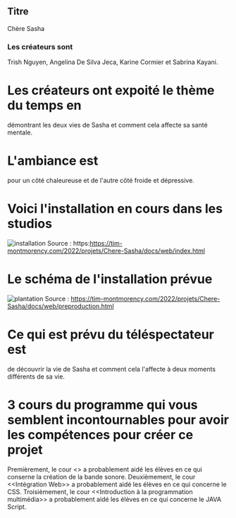 
## Titre
Chère Sasha

### Les créateurs sont 
Trish Nguyen, Angelina De Silva Jeca, Karine Cormier et Sabrina Kayani.

# Les créateurs ont expoité le thème du temps en
démontrant les deux vies de Sasha et comment cela affecte sa santé mentale. 

# L'ambiance est 
pour un côté chaleureuse et de l'autre côté froide et dépressive.


# Voici l'installation en cours dans les studios 
![installation](media/installation.png)
Source : https:https://tim-montmorency.com/2022/projets/Chere-Sasha/docs/web/index.html

# Le schéma de l'installation prévue
![plantation](media/plantation_01.png)
Source : https://tim-montmorency.com/2022/projets/Chere-Sasha/docs/web/preproduction.html

# Ce qui est prévu du téléspectateur est
de découvrir la vie de Sasha et comment cela l'affecte à deux moments différents de sa vie.

# 3 cours du programme qui vous semblent incontournables pour avoir les compétences pour créer ce projet
Premièrement, le cour <<Conception Sonore>> a probablement aidé les élèves en ce qui conserne la création de la bande sonore.
Deuxièmement, le cour <<Intégration Web>> a probablement aidé les élèves en ce qui concerne le CSS.
Troisièmement, le cour <<Introduction à la programmation multimédia>> a probablement aidé les élèves en ce qui concerne le JAVA Script.   
